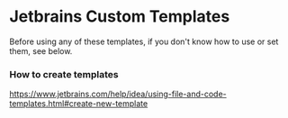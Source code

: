 # Jetbrains Custom Templates

Before using any of these templates, if you don't know how to use or set them, see below.

### How to create templates
https://www.jetbrains.com/help/idea/using-file-and-code-templates.html#create-new-template
